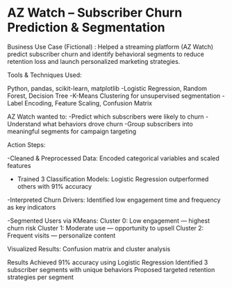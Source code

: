 # AZ Watch – Subscriber Churn Prediction & Segmentation

Business Use Case (Fictional) :
Helped a streaming platform (AZ Watch) predict subscriber churn and identify behavioral segments to reduce retention loss and launch personalized marketing strategies.

Tools & Techniques Used:

Python, pandas, scikit-learn, matplotlib
-Logistic Regression, Random Forest, Decision Tree
-K-Means Clustering for unsupervised segmentation
-Label Encoding, Feature Scaling, Confusion Matrix

AZ Watch wanted to:
-Predict which subscribers were likely to churn
-Understand what behaviors drove churn
-Group subscribers into meaningful segments for campaign targeting



Action Steps:

-Cleaned & Preprocessed Data: Encoded categorical variables and scaled features

- Trained 3 Classification Models:
Logistic Regression outperformed others with 91% accuracy

-Interpreted Churn Drivers: Identified low engagement time and frequency as key indicators

-Segmented Users via KMeans:
Cluster 0: Low engagement — highest churn risk
Cluster 1: Moderate use — opportunity to upsell
Cluster 2: Frequent visits — personalize content

Visualized Results: Confusion matrix and cluster analysis


Results
Achieved 91% accuracy using Logistic Regression
Identified 3 subscriber segments with unique behaviors
Proposed targeted retention strategies per segment



